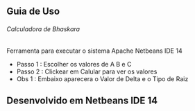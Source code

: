 ## Guia de Uso
###### Calculadora de Bhaskara
Ferramenta para executar o sistema Apache Netbeans IDE 14
- Passo 1 : Escolher os valores de A B e C
- Passo 2 : Clickear em Calular para ver os valores
- Obs 1 : Embaixo aparecera o Valor de Delta e o Tipo de Raiz

## Desenvolvido em Netbeans IDE 14
